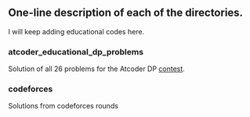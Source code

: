 ## One-line description of each of the directories.
I will keep adding educational codes here.

### atcoder_educational_dp_problems
Solution of all 26 problems for the Atcoder DP [contest](https://atcoder.jp/contests/dp).

### codeforces
Solutions from codeforces rounds
